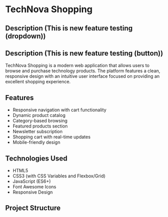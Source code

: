 # TechNova Shopping

## Description (This is new feature testing (dropdown))
## Description (This is new feature testing (button))

TechNova Shopping is a modern web application that allows users to browse and purchase technology products. The platform features a clean, responsive design with an intuitive user interface focused on providing an excellent shopping experience.

## Features

- Responsive navigation with cart functionality
- Dynamic product catalog
- Category-based browsing
- Featured products section
- Newsletter subscription
- Shopping cart with real-time updates
- Mobile-friendly design

## Technologies Used

- HTML5
- CSS3 (with CSS Variables and Flexbox/Grid)
- JavaScript (ES6+)
- Font Awesome Icons
- Responsive Design

## Project Structure
